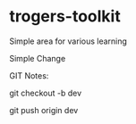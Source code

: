 # trogers-toolkit
Simple area for various learning

Simple Change

GIT Notes:

git checkout -b dev

git push origin dev
